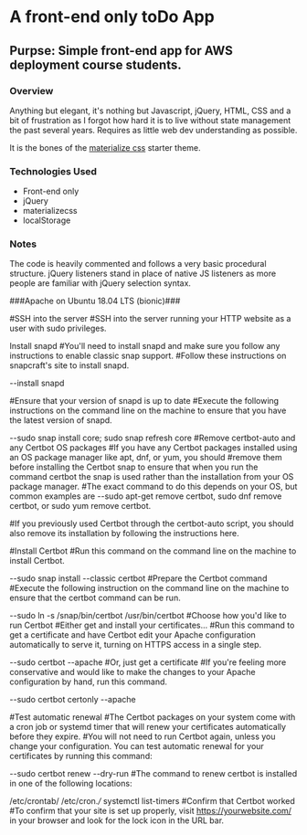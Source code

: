 # A front-end only toDo App 
## Purpse: Simple front-end app for AWS deployment course students.

### Overview
Anything but elegant, it's nothing but Javascript, jQuery, HTML, CSS and a bit of frustration as I forgot how hard it is to live without state management the past several years. Requires as little web dev understanding as possible. 

It is the bones of the [materialize css](http://materializecss.com/) starter theme. 

### Technologies Used
* Front-end only
* jQuery
* materializecss
* localStorage

### Notes
The code is heavily commented and follows a very basic procedural structure. jQuery listeners stand in place of native JS listeners as more people are familiar with jQuery selection syntax.



###Apache on Ubuntu 18.04 LTS (bionic)###

#SSH into the server
#SSH into the server running your HTTP website as a user with sudo privileges.

Install snapd
#You'll need to install snapd and make sure you follow any instructions to enable classic snap support.
#Follow these instructions on snapcraft's site to install snapd.

--install snapd

#Ensure that your version of snapd is up to date
#Execute the following instructions on the command line on the machine to ensure that you have the latest version of snapd.

--sudo snap install core; sudo snap refresh core
#Remove certbot-auto and any Certbot OS packages
#If you have any Certbot packages installed using an OS package manager like apt, dnf, or yum, you should 
#remove them before installing the Certbot snap to ensure that when you run the command certbot the snap is used rather than the installation from your OS package manager. 
#The exact command to do this depends on your OS, but common examples are 
--sudo apt-get remove certbot, sudo dnf remove certbot, or sudo yum remove certbot.

#If you previously used Certbot through the certbot-auto script, you should also remove its installation by following the instructions here.

#Install Certbot
#Run this command on the command line on the machine to install Certbot.

--sudo snap install --classic certbot
#Prepare the Certbot command
#Execute the following instruction on the command line on the machine to ensure that the certbot command can be run.

--sudo ln -s /snap/bin/certbot /usr/bin/certbot
#Choose how you'd like to run Certbot
#Either get and install your certificates...
#Run this command to get a certificate and have Certbot edit your Apache configuration automatically to serve it, turning on HTTPS access in a single step.

--sudo certbot --apache
#Or, just get a certificate
#If you're feeling more conservative and would like to make the changes to your Apache configuration by hand, run this command.

--sudo certbot certonly --apache

#Test automatic renewal
#The Certbot packages on your system come with a cron job or systemd timer that will renew your certificates automatically before they expire. 
#You will not need to run Certbot again, unless you change your configuration. You can test automatic renewal for your certificates by running this command:

--sudo certbot renew --dry-run
#The command to renew certbot is installed in one of the following locations:

/etc/crontab/
/etc/cron.*/*
systemctl list-timers
#Confirm that Certbot worked
#To confirm that your site is set up properly, visit https://yourwebsite.com/ in your browser and look for the lock icon in the URL bar.
